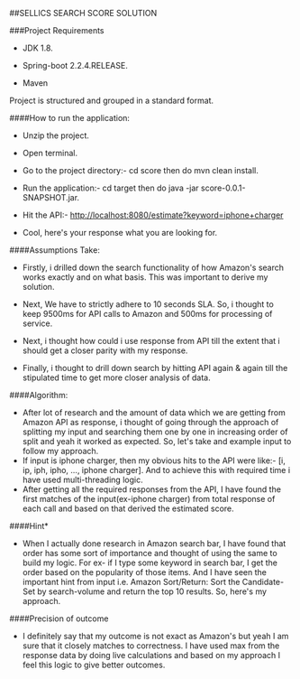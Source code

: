 ##SELLICS SEARCH SCORE SOLUTION

###Project Requirements

* JDK 1.8.

* Spring-boot 2.2.4.RELEASE.

* Maven


Project is structured and grouped in a standard format.

####How to run the application:

* Unzip the project.

* Open terminal.

* Go to the project directory:- cd score then do mvn clean install.

* Run the application:- cd target then do java -jar score-0.0.1-SNAPSHOT.jar.

* Hit the API:- [http://localhost:8080/estimate?keyword=iphone+charger](http://localhost:8080/estimate?keyword=iphone+charger)

* Cool, here's your response what you are looking for.

####Assumptions Take:

* Firstly, i drilled down the search functionality of how Amazon's search works exactly and on what basis. This was important to derive my solution.

* Next, We have to strictly adhere to 10 seconds SLA. So, i thought to keep 9500ms for API calls to Amazon and 500ms for processing of service.

* Next, i thought how could i use response from API till the extent that i should get a closer parity with my response.

* Finally, i thought to drill down search by hitting API again & again till the stipulated time to get more closer analysis of data.


####Algorithm:

* After lot of research and the amount of data which we are getting from Amazon API as response, i thought of going through the approach of splitting my input and searching them one by one in increasing order of split and yeah it worked as expected. So, let's take and example input to follow my approach.
* If input is iphone charger, then my obvious hits to the API were like:- [i, ip, iph, ipho, ..., iphone charger]. And to achieve this with required time i have used multi-threading logic.
* After getting all the required responses from the API, I have found the first matches of the input(ex-iphone charger) from total response of each call and based on that derived the estimated score.

####Hint*

* When I actually done research in Amazon search bar, I have found that order has some sort of importance and thought of using the same to build my logic. For ex- if I type some keyword in search bar, I get the order based on the popularity of those items. And I have seen the important hint from input i.e. Amazon Sort/Return: Sort the Candidate-Set by search-volume and return the top 10 results. So, here's my approach.

####Precision of outcome

* I definitely say that my outcome is not exact as Amazon's but yeah I am sure that it closely matches to correctness. I have used max from the response data by doing live calculations and based on my approach I feel this logic to give better outcomes.